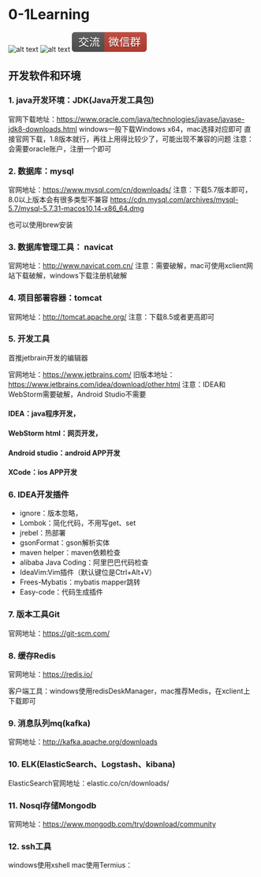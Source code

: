 # 0-1Learning

![alt text](../static/common/svg/luoxiaosheng.svg "公众号")
![alt text](../static/common/svg/luoxiaosheng_learning.svg "学习")
![alt text](../static/common/svg/luoxiaosheng_wechat.svg "微信")


## 开发软件和环境

### 1. java开发环境：JDK(Java开发工具包)
官网下载地址：https://www.oracle.com/java/technologies/javase/javase-jdk8-downloads.html
windows一般下载Windows x64，mac选择对应即可
直接官网下载，1.8版本就行，再往上用得比较少了，可能出现不兼容的问题
注意：会需要oracle账户，注册一个即可

### 2. 数据库：mysql 
官网地址：https://www.mysql.com/cn/downloads/
注意：下载5.7版本即可，8.0以上版本会有很多类型不兼容
https://cdn.mysql.com/archives/mysql-5.7/mysql-5.7.31-macos10.14-x86_64.dmg

也可以使用brew安装

### 3. 数据库管理工具： navicat
官网地址：http://www.navicat.com.cn/
注意：需要破解，mac可使用xclient网站下载破解，windows下载注册机破解

### 4. 项目部署容器：tomcat
官网地址：http://tomcat.apache.org/
注意：下载8.5或者更高即可

### 5. 开发工具

首推jetbrain开发的编辑器

官网地址：https://www.jetbrains.com/
旧版本地址：https://www.jetbrains.com/idea/download/other.html
注意：IDEA和WebStorm需要破解，Android Studio不需要

#### IDEA：java程序开发，
#### WebStorm html：网页开发，
#### Android studio：android APP开发
#### XCode：ios APP开发

### 6. IDEA开发插件
* ignore：版本忽略，
* Lombok：简化代码，不用写get、set
* jrebel：热部署
* gsonFormat：gson解析实体
* maven helper：maven依赖检查
* alibaba Java Coding：阿里巴巴代码检查
* IdeaVim:Vim插件（默认键位是Ctrl+Alt+V）
* Frees-Mybatis：mybatis mapper跳转
* Easy-code：代码生成插件

### 7. 版本工具Git
官网地址：https://git-scm.com/

### 8. 缓存Redis
官网地址：https://redis.io/

客户端工具：windows使用redisDeskManager，mac推荐Medis，在xclient上下载即可

### 9. 消息队列mq(kafka)
官网地址：http://kafka.apache.org/downloads

### 10. ELK(ElasticSearch、Logstash、kibana)
ElasticSearch官网地址：elastic.co/cn/downloads/

### 11. Nosql存储Mongodb
官网地址：https://www.mongodb.com/try/download/community

### 12. ssh工具
windows使用xshell
mac使用Termius：









